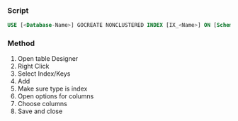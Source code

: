 ### Script
```sql
USE [<Database-Name>] GOCREATE NONCLUSTERED INDEX [IX_<Name>] ON [Schema].[Table_Name] ( [Id] ASC)WITH (PAD_INDEX = OFF, STATISTICS_NORECOMPUTE = OFF, SORT_IN_TEMPDB = OFF, DROP_EXISTING = OFF, ONLINE = OFF, ALLOW_ROW_LOCKS = ON, ALLOW_PAGE_LOCKS = ON, OPTIMIZE_FOR_SEQUENTIAL_KEY = OFF) ON [PRIMARY] GO
```

### Method
1. Open table Designer
2. Right Click
3. Select Index/Keys
4. Add
5. Make sure type is index
6. Open options for columns
7. Choose columns
8. Save and close